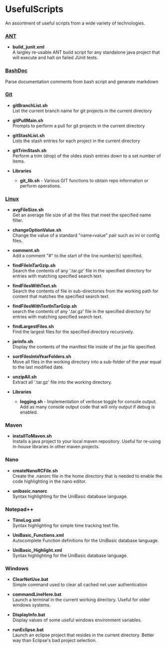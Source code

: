 # UsefulScripts
An assortment of useful scripts from a wide variety of technologies.

### [ANT](ant/readme.md)
- **build_junit.xml**  
A largley re-usable ANT build script for any standalone java project that will execute and halt on failed JUnit tests.

### [BashDoc](bashdoc/bashdoc.sh.md)
Parse documentation comments from bash script and generate markdown

### [Git](git/readme.md)
- **gitBranchList.sh**  
List the current branch name for git projects in the current directory

- **gitPullMain.sh**  
Prompts to perform a pull for git projects in the current directory

- **gitStashList.sh**  
Lists the stash entries for each project in the current directory

- **gitTrimStash.sh**  
Perform a trim (drop) of the oldes stash entries down to a set number of items.

- **Libraries**  
    - **git_lib.sh** - Various GIT functions to obtain repo information or perform operations.

### [Linux](linux/readme.md)
- **avgFileSize.sh**  
Get an average file size of all the files that meet the specified name filter.

- **changeOptionValue.sh**  
Change the value of a standard "name=value" pair such as ini or config files.

- **comment.sh**  
Add a comment "#" to the start of the line number(s) specified.

- **findFileInTarGzip.sh**  
Search the contents of any '.tar.gz' file in the specified directory for entries with matching specified search text.

- **findFilesWithText.sh**  
Search the contents of file in sub-directories from the working path for content that matches the specified search text.

- **findFilesWithTextInTarGzip.sh**  
search the contents of any '.tar.gz' file in the specified directory for entries with matching specified search text.

- **findLargestFiles.sh**    
Find the largest files for the specified directory recursively.

- **jarinfo.sh**  
Display the contents of the manifest file inside of the jar file specified.

- **sortFilesIntoYearFolders.sh**  
Move all files in the working directory into a sub-folder of the year equal to the last modified date.

- **unzipAll.sh**  
Extract all '.tar.gz' file into the working directory.

- **Libraries**  
    - **logging.sh** - Implementation of verbose toggle for console output. Add as many console output code that will only output if debug is enabled.


### Maven  
- **installToMaven.sh**  
Installs a java project to your local maven repository. Useful for re-using in-house libraries in other maven projects.

### Nano
- **createNanoRCFile.sh**  
Create the .nanorc file in the home directory that is needed to enable the code highlighting in the nano editor.   

- **unibasic.nanorc**  
Syntax highlighting for the UniBasic database language.

### Notepad++
- **TimeLog.xml**  
Syntax highlighting for simple time tracking text file.

- **UniBasic_Functions.xml**  
Autocomplete Function definitions for the UniBasic database language.

- **UniBasic_Highlight.xml**  
Syntax highlighting for the UniBasic database language.


### Windows
- **ClearNetUse.bat**  
Simple command used to clear all cached net user authentication

- **commandLineHere.bat**  
Launch a terminal in the current working directory. Useful for older windows systems.

- **DisplayInfo.bat**  
Display values of some useful windows environment variables.

- **runEclipse.bat**  
Launch an eclipse project that resides in the current directory. Better way than Eclipse's bad project selection.
